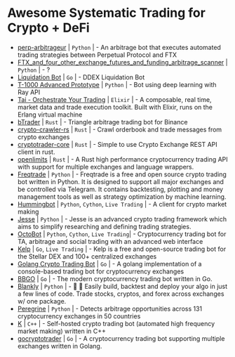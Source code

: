 # Awesome Systematic Trading for Crypto + DeFi

- [perp-arbitrageur](https://github.com/perpetual-protocol/perp-arbitrageur) | `Python` | - An arbitrage bot that executes automated trading strategies between Perpetual Protocol and FTX
- [FTX_and_four_other_exchange_futures_and_funding_arbitrage_scanner](https://github.com/staccDOTsol/FTX_and_four_other_exchange_futures_and_funding_arbitrage_scanner) | `Python` | - ?
- [Liquidation Bot](https://github.com/HydroProtocol/liquidation_bot) | `Go` | - DDEX Liquidation Bot 
- [T-1000 Advanced Prototype](https://github.com/Draichi/T-1000) | `Python` | - Bot using deep learning with Ray API
- [Tai - Orchestrate Your Trading](https://github.com/fremantle-industries/tai) | `Elixir` |  - A composable, real time, market data and trade execution toolkit. Built with Elixir, runs on the Erlang virtual machine 
- [bTrader](https://github.com/gabriel-milan/btrader) | `Rust` | - Triangle arbitrage trading bot for Binance
- [crypto-crawler-rs](https://github.com/crypto-crawler/crypto-crawler-rs) | `Rust` | - Crawl orderbook and trade messages from crypto exchanges
- [cryptotrader-core](https://github.com/monomadic/cryptotrader-core) | `Rust` | - Simple to use Crypto Exchange REST API client in rust. 
- [openlimits](https://github.com/nash-io/openlimits) | `Rust` | - A Rust high performance cryptocurrency trading API with support for multiple exchanges and language wrappers. 
- [Freqtrade](https://github.com/freqtrade/freqtrade) | `Python` | - Freqtrade is a free and open source crypto trading bot written in Python. It is designed to support all major exchanges and be controlled via Telegram. It contains backtesting, plotting and money management tools as well as strategy optimization by machine learning.
- [Hummingbot](https://github.com/CoinAlpha/hummingbot) | `Python`, `Cython`, `Live Trading` | - A client for crypto market making
- [Jesse](https://github.com/jesse-ai/jesse) | `Python` | - Jesse is an advanced crypto trading framework which aims to simplify researching and defining trading strategies.
- [OctoBot](https://github.com/Drakkar-Software/OctoBot) | `Python`, `Cython`, `Live Trading`| - Cryptocurrency trading bot for TA, arbitrage and social trading with an advanced web interface
- [Kelp](https://github.com/stellar/kelp) | `Go`, `Live Trading` | - Kelp is a free and open-source trading bot for the Stellar DEX and 100+ centralized exchanges
- [Golang Crypto Trading Bot](https://github.com/saniales/golang-crypto-trading-bot/tree/develop) | `Go` | - A golang implementation of a console-based trading bot for cryptocurrency exchanges 
- [BBGO](https://github.com/c9s/bbgo) | `Go` | - The modern cryptocurrency trading bot written in Go.
- [Blankly](https://github.com/blankly-finance/blankly) | `Python` | - 🚀 💸 Easily build, backtest and deploy your algo in just a few lines of code. Trade stocks, cryptos, and forex across exchanges w/ one package. 
- [Peregrine](https://github.com/wardbradt/peregrine) | `Python` | - Detects arbitrage opportunities across 131 cryptocurrency exchanges in 50 countries 
- [K](https://github.com/ctubio/Krypto-trading-bot) | `C++` | - Self-hosted crypto trading bot (automated high frequency market making) written in C++ 
- [gocryptotrader](https://github.com/thrasher-corp/gocryptotrader) | `Go` |  - A cryptocurrency trading bot supporting multiple exchanges written in Golang.